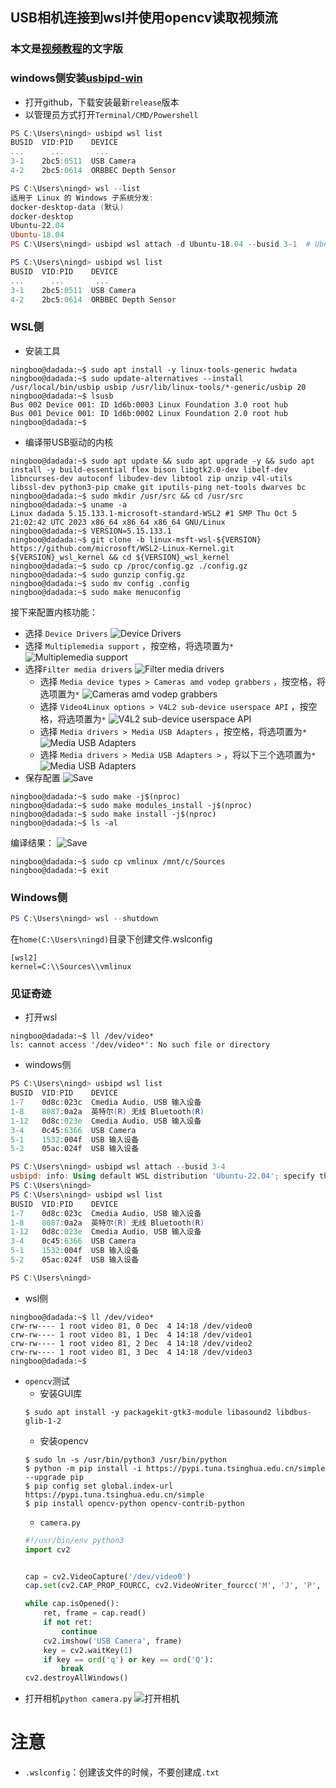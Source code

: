 ## USB相机连接到wsl并使用opencv读取视频流
### 本文是[视频教程](https://www.youtube.com/watch?v=t_YnACEPmrM&ab_channel=AgileDevArt)的文字版
### windows侧安装[usbipd-win](https://github.com/dorssel/usbipd-win.git)
- 打开github，下载安装最新`release`版本
- 以管理员方式打开`Terminal/CMD/Powershell`
```powershell
PS C:\Users\ningd> usbipd wsl list
BUSID  VID:PID    DEVICE                                                        STATE
...      ...       ...                                                          Not attached
3-1    2bc5:0511  USB Camera                                                    Not attached
4-2    2bc5:0614  ORBBEC Depth Sensor                                           Not attached

PS C:\Users\ningd> wsl --list
适用于 Linux 的 Windows 子系统分发:
docker-desktop-data (默认)
docker-desktop
Ubuntu-22.04
Ubuntu-18.04
PS C:\Users\ningd> usbipd wsl attach -d Ubuntu-18.04 --busid 3-1  # Ubuntu-18.04需要已经启动

PS C:\Users\ningd> usbipd wsl list
BUSID  VID:PID    DEVICE                                                        STATE
...      ...       ...                                                          Not attached
3-1    2bc5:0511  USB Camera                                                    Attached - WSL
4-2    2bc5:0614  ORBBEC Depth Sensor                                           Not attached
```
### WSL侧
- 安装工具
```shell
ningboo@dadada:~$ sudo apt install -y linux-tools-generic hwdata
ningboo@dadada:~$ sudo update-alternatives --install /usr/local/bin/usbip usbip /usr/lib/linux-tools/*-generic/usbip 20
ningboo@dadada:~$ lsusb
Bus 002 Device 001: ID 1d6b:0003 Linux Foundation 3.0 root hub
Bus 001 Device 001: ID 1d6b:0002 Linux Foundation 2.0 root hub
ningboo@dadada:~$
```
- 编译带USB驱动的内核
```shell
ningboo@dadada:~$ sudo apt update && sudo apt upgrade -y && sudo apt install -y build-essential flex bison libgtk2.0-dev libelf-dev libncurses-dev autoconf libudev-dev libtool zip unzip v4l-utils libssl-dev python3-pip cmake git iputils-ping net-tools dwarves bc
ningboo@dadada:~$ sudo mkdir /usr/src && cd /usr/src
ningboo@dadada:~$ uname -a
Linux dadada 5.15.133.1-microsoft-standard-WSL2 #1 SMP Thu Oct 5 21:02:42 UTC 2023 x86_64 x86_64 x86_64 GNU/Linux
ningboo@dadada:~$ VERSION=5.15.133.1
ningboo@dadada:~$ git clone -b linux-msft-wsl-${VERSION} https://github.com/microsoft/WSL2-Linux-Kernel.git ${VERSION}_wsl_kernel && cd ${VERSION}_wsl_kernel
ningboo@dadada:~$ sudo cp /proc/config.gz ./config.gz
ningboo@dadada:~$ sudo gunzip config.gz
ningboo@dadada:~$ sudo mv config .config
ningboo@dadada:~$ sudo make menuconfig
```
接下来配置内核功能：
- 选择 `Device Drivers`
![Device Drivers](./images/打开相机/menuconfig01.png)
- 选择 `Multiplemedia support` ，按空格，将选项置为`*`
![Multiplemedia support](./images/打开相机/menuconfig02.png)
- 选择`Filter media drivers`
![Filter media drivers](./images/打开相机/menuconfig03.png)
    - 选择 `Media device types > Cameras amd vodep grabbers` ，按空格，将选项置为`*`
    ![Cameras amd vodep grabbers](./images/打开相机/menuconfig04-01.png)
    - 选择 `Video4Linux options > V4L2 sub-device userspace API` ，按空格，将选项置为`*`
    ![V4L2 sub-device userspace API](./images/打开相机/menuconfig04-02.png)
    - 选择 `Media drivers > Media USB Adapters` ，按空格，将选项置为`*`
    ![Media USB Adapters](./images/打开相机/menuconfig04-03.png)
    - 选择 `Media drivers > Media USB Adapters >` ，将以下三个选项置为`*`
    ![Media USB Adapters](./images/打开相机/menuconfig04-04.png)
- 保存配置
![Save](./images/打开相机/menuconfig05.png)
```shell
ningboo@dadada:~$ sudo make -j$(nproc)
ningboo@dadada:~$ sudo make modules_install -j$(nproc)
ningboo@dadada:~$ sudo make install -j$(nproc)
ningboo@dadada:~$ ls -al
```
编译结果：
![Save](./images/打开相机/编译结果.png)
```shell
ningboo@dadada:~$ sudo cp vmlinux /mnt/c/Sources
ningboo@dadada:~$ exit
```
### Windows侧
```powershell
PS C:\Users\ningd> wsl --shutdown
```
在`home(C:\Users\ningd)`目录下创建文件.wslconfig
```config
[wsl2]
kernel=C:\\Sources\\vmlinux
```

### 见证奇迹
- 打开wsl
```shell
ningboo@dadada:~$ ll /dev/video*
ls: cannot access '/dev/video*': No such file or directory
```
- windows侧
```powershell
PS C:\Users\ningd> usbipd wsl list
BUSID  VID:PID    DEVICE                                                        STATE
1-7    0d8c:023c  Cmedia Audio, USB 输入设备                                    Not attached
1-8    8087:0a2a  英特尔(R) 无线 Bluetooth(R)                                   Not attached
1-12   0d8c:023e  Cmedia Audio, USB 输入设备                                    Not attached
3-4    0c45:6366  USB Camera                                                    Not attached
5-1    1532:004f  USB 输入设备                                                  Not attached
5-2    05ac:024f  USB 输入设备                                                  Not attached

PS C:\Users\ningd> usbipd wsl attach --busid 3-4
usbipd: info: Using default WSL distribution 'Ubuntu-22.04'; specify the '--distribution' option to select a different one.
PS C:\Users\ningd>
PS C:\Users\ningd> usbipd wsl list
BUSID  VID:PID    DEVICE                                                        STATE
1-7    0d8c:023c  Cmedia Audio, USB 输入设备                                    Not attached
1-8    8087:0a2a  英特尔(R) 无线 Bluetooth(R)                                   Not attached
1-12   0d8c:023e  Cmedia Audio, USB 输入设备                                    Not attached
3-4    0c45:6366  USB Camera                                                    Attached - WSL
5-1    1532:004f  USB 输入设备                                                  Not attached
5-2    05ac:024f  USB 输入设备                                                  Not attached

PS C:\Users\ningd>
```
- wsl侧
```shell
ningboo@dadada:~$ ll /dev/video*
crw-rw---- 1 root video 81, 0 Dec  4 14:18 /dev/video0
crw-rw---- 1 root video 81, 1 Dec  4 14:18 /dev/video1
crw-rw---- 1 root video 81, 2 Dec  4 14:18 /dev/video2
crw-rw---- 1 root video 81, 3 Dec  4 14:18 /dev/video3
ningboo@dadada:~$
```
- `opencv`测试
    - 安装GUI库
    ```shell
    $ sudo apt install -y packagekit-gtk3-module libasound2 libdbus-glib-1-2
    ```
    - 安装opencv
    ```shell
    $ sudo ln -s /usr/bin/python3 /usr/bin/python
    $ python -m pip install -i https://pypi.tuna.tsinghua.edu.cn/simple --upgrade pip
    $ pip config set global.index-url https://pypi.tuna.tsinghua.edu.cn/simple
    $ pip install opencv-python opencv-contrib-python
    ```
    - `camera.py`
    ```python
    #!/usr/bin/env python3
    import cv2


    cap = cv2.VideoCapture('/dev/video0')
    cap.set(cv2.CAP_PROP_FOURCC, cv2.VideoWriter_fourcc('M', 'J', 'P', 'G'))

    while cap.isOpened():
        ret, frame = cap.read()
        if not ret:
            continue
        cv2.imshow('USB Camera', frame)
        key = cv2.waitKey(1)
        if key == ord('q') or key == ord('Q'):
            break
    cv2.destroyAllWindows()

    ```
- 打开相机`python camera.py`
![打开相机](./images/打开相机/打开相机.png)


# 注意
- `.wslconfig`：创建该文件的时候，不要创建成`.txt`